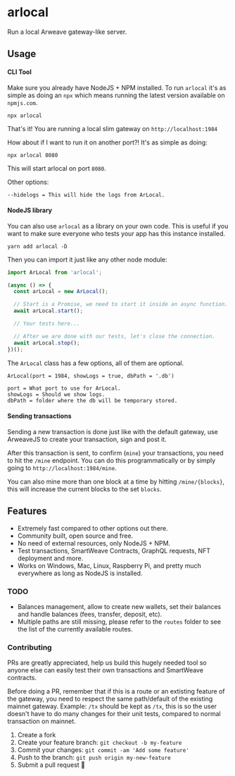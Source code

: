 # arlocal
Run a local Arweave gateway-like server.

## Usage
#### CLI Tool
Make sure you already have NodeJS + NPM installed.
To run `arlocal` it's as simple as doing an `npx` which means running the latest version available on `npmjs.com`.
```
npx arlocal
```
That's it! You are running a local slim gateway on `http://localhost:1984`

How about if I want to run it on another port?!
It's as simple as doing:
```
npx arlocal 8080
```
This will start arlocal on port `8080`.

Other options:
```
--hidelogs = This will hide the logs from ArLocal.
```

#### NodeJS library
You can also use `arlocal` as a library on your own code. This is useful if you want to make sure everyone who tests your app has this instance installed.

```
yarn add arlocal -D
```

Then you can import it just like any other node module:
```ts
import ArLocal from 'arlocal';

(async () => {
  const arLocal = new ArLocal();

  // Start is a Promise, we need to start it inside an async function.
  await arLocal.start();

  // Your tests here...

  // After we are done with our tests, let's close the connection.
  await arLocal.stop();
})();
```

The `ArLocal` class has a few options, all of them are optional.
```
ArLocal(port = 1984, showLogs = true, dbPath = '.db')

port = What port to use for ArLocal.
showLogs = Should we show logs.
dbPath = folder where the db will be temporary stored.
```

#### Sending transactions
Sending a new transaction is done just like with the default gateway, use ArweaveJS to create your transaction, sign and post it.

After this transaction is sent, to confirm (`mine`) your transactions, you need to hit the `/mine` endpoint. You can do this programmatically or by simply going to `http://localhost:1984/mine`.

You can also mine more than one block at a time by hitting `/mine/{blocks}`, this will increase the current blocks to the set `blocks`.

## Features
- Extremely fast compared to other options out there.
- Community built, open source and free.
- No need of external resources, only NodeJS + NPM.
- Test transactions, SmartWeave Contracts, GraphQL requests, NFT deployment and more.
- Works on Windows, Mac, Linux, Raspberry Pi, and pretty much everywhere as long as NodeJS is installed.

### TODO
- Balances management, allow to create new wallets, set their balances and handle balances (fees, transfer, deposit, etc).
- Multiple paths are still missing, please refer to the `routes` folder to see the list of the currently available routes.

### Contributing
PRs are greatly appreciated, help us build this hugely needed tool so anyone else can easily test their own transactions and SmartWeave contracts.

Before doing a PR, remember that if this is a route or an extisting feature of the gateway, you need to respect the same path/default of the existing mainnet gateway. Example: `/tx` should be kept as `/tx`, this is so the user doesn't have to do many changes for their unit tests, compared to normal transaction on mainnet.

1.  Create a fork
2.  Create your feature branch: `git checkout -b my-feature`
3.  Commit your changes: `git commit -am 'Add some feature'`
4.  Push to the branch: `git push origin my-new-feature`
5.  Submit a pull request 🚀